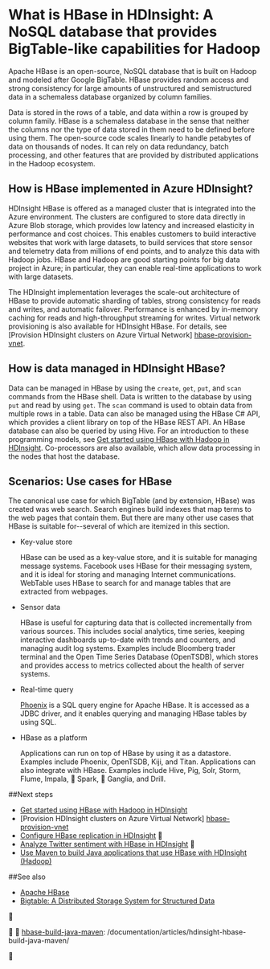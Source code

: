 <properties
	pageTitle="What is HBase in HDInsight? | Azure"
	description="An introduction to Apache HBase in HDInsight, a NoSQL database build on Hadoop. Learn about use cases and compare HBase to other Hadoop clusters."
	keywords="bigtable,nosql,what is hbase"
	services="hdinsight"
	documentationCenter=""
	tags="azure-portal"
	authors="mumian" 
	manager="jhubbard"
	editor="cgronlun"/>

<tags
	ms.service="hdinsight"
	ms.workload="big-data"
	ms.tgt_pltfrm="na"
	ms.devlang="na"
	ms.topic="get-started-article"
	ms.date="09/14/2016"
	wacn.date=""
	ms.author="jgao"/>



# What is HBase in HDInsight: A NoSQL database that provides BigTable-like capabilities for Hadoop

Apache HBase is an open-source, NoSQL database that is built on Hadoop and modeled after Google BigTable. HBase provides random access and strong consistency for large amounts of unstructured and semistructured data in a schemaless database organized by column families.

Data is stored in the rows of a table, and data within a row is grouped by column family. HBase is a schemaless database in the sense that neither the columns nor the type of data stored in them need to be defined before using them. The open-source code scales linearly to handle petabytes of data on thousands of nodes. It can rely on data redundancy, batch processing, and other features that are provided by distributed applications in the Hadoop ecosystem.

## How is HBase implemented in Azure HDInsight?

HDInsight HBase is offered as a managed cluster that is integrated into the Azure environment. The clusters are configured to store data directly in Azure Blob storage, which provides low latency and increased elasticity in performance and cost choices. This enables customers to build interactive websites that work with large datasets, to build services that store sensor and telemetry data from millions of end points, and to analyze this data with Hadoop jobs. HBase and Hadoop are good starting points for big data project in Azure; in particular, they can enable real-time applications to work with large datasets.

The HDInsight implementation leverages the scale-out architecture of HBase to provide automatic sharding of tables, strong consistency for reads and writes, and automatic failover. Performance is enhanced by in-memory caching for reads and high-throughput streaming for writes. Virtual network provisioning is also available for HDInsight HBase. For details, see  [Provision HDInsight clusters on Azure Virtual Network] [hbase-provision-vnet].


## How is data managed in HDInsight HBase?

Data can be managed in HBase by using the `create`, `get`, `put`, and `scan` commands from the HBase shell. Data is written to the database by using `put` and read by using `get`. The `scan` command is used to obtain data from multiple rows in a table. Data can also be managed using the HBase C# API, which provides a client library on top of the HBase REST API. An HBase database can also be queried by using Hive. For an introduction to these programming models, see [Get started using HBase with Hadoop in HDInsight][hbase-get-started]. Co-processors are also available, which allow data processing in the nodes that host the database.


## Scenarios: Use cases for HBase
The canonical use case for which BigTable (and by extension, HBase) was created was web search. Search engines build indexes that map terms to the web pages that contain them. But there are many other use cases that HBase is suitable for--several of which are itemized in this section.

- Key-value store

	HBase can be used as a key-value store, and it is suitable for managing message systems. Facebook uses HBase for their messaging system, and it is ideal for storing and managing Internet communications. WebTable uses HBase to search for and manage tables that are extracted from webpages.

- Sensor data

	HBase is useful for capturing data that is collected incrementally from various sources. This includes social analytics, time series, keeping interactive dashboards up-to-date with trends and counters, and managing audit log systems. Examples include Bloomberg trader terminal and the Open Time Series Database (OpenTSDB), which stores and provides access to metrics collected about the health of server systems.

- Real-time query

	[Phoenix](http://phoenix.apache.org/) is a SQL query engine for Apache HBase. It is accessed as a JDBC driver, and it enables querying and managing HBase tables by using SQL.

- HBase as a platform

	Applications can run on top of HBase by using it as a datastore. Examples include Phoenix, OpenTSDB, Kiji, and Titan. Applications can also integrate with HBase. Examples include Hive, Pig, Solr, Storm, Flume, Impala,  Spark,  Ganglia, and Drill.


##<a name="next-steps"></a>Next steps

- [Get started using HBase with Hadoop in HDInsight][hbase-get-started]
- [Provision HDInsight clusters on Azure Virtual Network] [hbase-provision-vnet]
- [Configure HBase replication in HDInsight](/documentation/articles/hdinsight-hbase-geo-replication/)

- [Analyze Twitter sentiment with HBase in HDInsight][hbase-twitter-sentiment]

- [Use Maven to build Java applications that use HBase with HDInsight (Hadoop)][hbase-build-java-maven]

##<a name="see-also"></a>See also

- [Apache HBase](https://hbase.apache.org/)
- [Bigtable: A Distributed Storage System for Structured Data](http://research.google.com/archive/bigtable.html)




[hbase-provision-vnet]: /documentation/articles/hdinsight-hbase-provision-vnet-v1/


[hbase-twitter-sentiment]: /documentation/articles/hdinsight-hbase-analyze-twitter-sentiment/

[hbase-build-java-maven]: /documentation/articles/hdinsight-hbase-build-java-maven/

[hdinsight-use-hive]: /documentation/articles/hdinsight-use-hive/

[hdinsight-storage]: /documentation/articles/hdinsight-hadoop-use-blob-storage/


[hbase-build-java-maven]: /documentation/articles/hdinsight-hbase-build-java-maven/

[hdinsight-use-hive]: /documentation/articles/hdinsight-use-hive/

[hdinsight-storage]: /documentation/articles/hdinsight-hadoop-use-blob-storage/


[hbase-get-started]: /documentation/articles/hdinsight-hbase-tutorial-get-started-v1/

[azure-purchase-options]: /pricing/overview/
[azure-member-offers]: /pricing/member-offers/
[azure-trial]: /pricing/1rmb-trial/
[azure-management-portal]: https://portal.azure.cn/
[azure-create-storageaccount]: /documentation/articles/storage-create-storage-account/

[apache-hadoop]: http://hadoop.apache.org/
